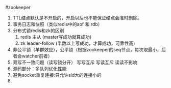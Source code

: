 #zookeeper

 1. TTL结点默认是不开启的，开启以后也不能保证结点会准时删除。
 2. 事务日志和快照（类似redis中的aof 和 rdb）
 3. 分布式锁redis和zk的区别
    1. redis 主从 (master写成功就算成功)
    2. zk leader-follow (半数以上写成功，才算成功，可靠性高)
 4. 非公平锁（羊群效应），公平锁（根据zookeeper的seq节点，每次取最小，后者会watcher前者）
 5. 双写不一致问题（读写锁分开） 写写互斥 写读互斥 读读不影响
 6. 源码部分：多队列优化性能
 7. 避免socket重复连接:只允许sid大的连接小的
 8. 